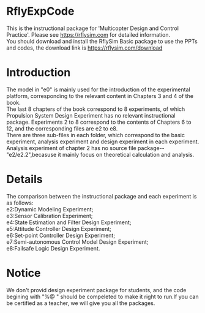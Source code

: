 # RflyExpCode
This is the instructional package for 'Multicopter Design and Control Practice'. Please see https://rflysim.com for detailed information.<br>
You should download and install the RflySim Basic package to use the PPTs and codes, the download link is https://rflysim.com/download<br>

# Introduction
The model in "e0" is mainly used for the introduction of the experimental platform, corresponding to the relevant  content in Chapters 3 and 4 of the book.<br>
The last 8 chapters of the book correspond to 8 experiments, of which Propulsion System Design Experiment has no relevant instructional package. Experiments 2 to 8 correspond to the contents of Chapters 6 to 12, and the corresponding files are e2 to e8.<br>
There are three sub-files in each folder, which correspond to the basic experiment, analysis experiment and design experiment in each experiment. Analysis experiment of chapter 2 has no source file package--"e2/e2.2",becasuse  it mainly focus on theoretical calculation and analysis.<br>

# Details 
The comparison between the instructional package and each experiment is as follows:<br>
e2:Dynamic Modeling Experiment;<br>
e3:Sensor Calibration Experiment;<br>
e4:State Estimation and Filter Design Experiment;<br>
e5:Attitude Controller Design Experiment;<br>
e6:Set-point Controller Design Experiment;<br>
e7:Semi-autonomous Control Model Design Experiment;<br>
e8:Failsafe Logic Design Experiment.<br>

# Notice
We don't provid design experiment package for students, and the code begining with "%@ " should be compeleted to make it right to run.If you can be certified as a teacher, we will give you all the packages.
